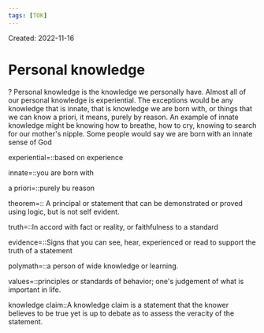 ```yaml
---
tags: [TOK] 
---
```

Created: 2022-11-16

# Personal knowledge
?
Personal knowledge is the knowledge we personally have. Almost all of our personal knowledge is experiential. The exceptions would be any knowledge that is innate, that is knowledge we are born with, or things that we can know a priori, it means, purely by reason. An example of innate knowledge might be knowing how to breathe, how to cry, knowing to search for our mother's nipple. Some people would say we are born with an innate sense of God
<!--SR:!2023-10-22,196,230-->

experiential=::based on experience
<!--SR:!2024-06-21,330,230-->
innate=::you are born with
<!--SR:!2024-05-21,299,263-->

<!--SR:!2023-04-26,92,230-->
a priori=::purely bu reason
<!--SR:!2023-11-20,188,263-->

<!--SR:!2023-04-28,94,230-->

theorem=:: A principal or statement that can be demonstrated or proved using logic, but is not self evident. 
<!--SR:!2024-07-30,351,230-->
truth=::In accord with fact or reality, or faithfulness to a standard
<!--SR:!2024-03-15,255,263-->

<!--SR:!2023-04-30,96,230-->
evidence=::Signs that you can see, hear, experienced or read to support the truth of a statement
<!--SR:!2023-12-21,90,210-->
polymath=::a person of wide knowledge or learning.
<!--SR:!2024-05-11,312,240-->
values=::principles or standards of behavior; one's judgement of what is important in life.
<!--SR:!2024-03-02,274,240-->
knowledge claim::A knowledge claim is a statement that the knower believes to be true yet is up to debate as to assess the veracity of the statement.
<!--SR:!2024-02-14,264,240-->